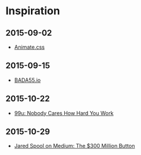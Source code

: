 # Inspiration

## 2015-09-02
- [Animate.css](https://daneden.github.io/animate.css)

## 2015-09-15
- [BADA55.io](http://bada55.io)

## 2015-10-22
 - [99u: Nobody Cares How Hard You Work](http://99u.com/articles/51908/nobody-cares-how-hard-you-work)

## 2015-10-29
 - [Jared Spool on Medium: The $300 Million Button](https://medium.com/uie-brain-sparks/the-300-million-button-76b566ae5f73#.nyr2o0y6p)
